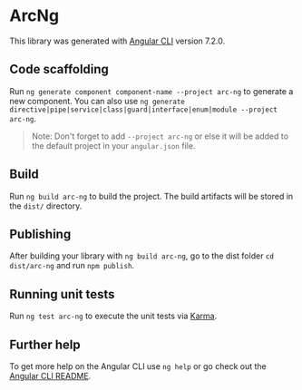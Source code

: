 # ArcNg

This library was generated with [Angular CLI](https://github.com/angular/angular-cli) version 7.2.0.

## Code scaffolding

Run `ng generate component component-name --project arc-ng` to generate a new component. You can also use `ng generate directive|pipe|service|class|guard|interface|enum|module --project arc-ng`.
> Note: Don't forget to add `--project arc-ng` or else it will be added to the default project in your `angular.json` file. 

## Build

Run `ng build arc-ng` to build the project. The build artifacts will be stored in the `dist/` directory.

## Publishing

After building your library with `ng build arc-ng`, go to the dist folder `cd dist/arc-ng` and run `npm publish`.

## Running unit tests

Run `ng test arc-ng` to execute the unit tests via [Karma](https://karma-runner.github.io).

## Further help

To get more help on the Angular CLI use `ng help` or go check out the [Angular CLI README](https://github.com/angular/angular-cli/blob/master/README.md).
